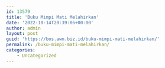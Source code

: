 ```yaml
---
id: 13579
title: 'Buku Mimpi Mati Melahirkan'
date: '2022-10-14T20:39:06+00:00'
author: admin
layout: post
guid: 'https://bos.awn.biz.id/buku-mimpi-mati-melahirkan/'
permalink: /buku-mimpi-mati-melahirkan/
categories:
    - Uncategorized
---
```


